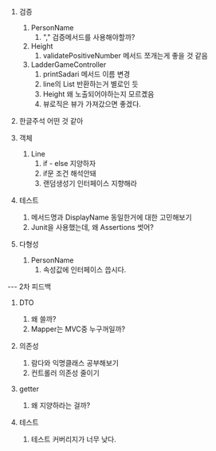 1. 검증
   1. PersonName
      1. "," 검증메서드를 사용해야할까?
   2. Height
      1. validatePositiveNumber 메서드 쪼개는게 좋을 것 같음
   3. LadderGameController
      1. printSadari 메서드 이름 변경
      2. line의 List<Boolean> 반환하는거 별로인 듯
      3. Height 왜 노출되어야하는지 모르곘음
      4. 뷰로직은 뷰가 가져갔으면 좋겠다.

2. 한글주석 어떤 것 같아

3. 객체
   1. Line
      1. if - else 지양하자
      2. if문 조건 해석안돼
      3. 랜덤생성기 인터페이스 지향해라

4. 테스트
   1. 메서드명과 DisplayName 동일한거에 대한 고민해보기
   2. Junit을 사용했는데, 왜 Assertions 썻어?

5. 다형성
   1. PersonName
      1. 속성값에 인터페이스 씁시다.


--- 2차 피드백

1. DTO
   1. 왜 쓸까?
   2. Mapper는 MVC중 누구꺼일까?

2. 의존성
   1. 람다와 익명클래스 공부해보기
   2. 컨트롤러 의존성 줄이기

3. getter
   1. 왜 지양하라는 걸까?

4. 테스트
   1. 테스트 커버리지가 너무 낮다.